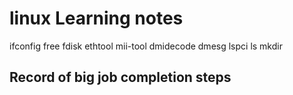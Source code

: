 # linux Learning notes
 ifconfig free fdisk ethtool mii-tool dmidecode dmesg lspci
 ls
 mkdir

## Record of big job completion steps

